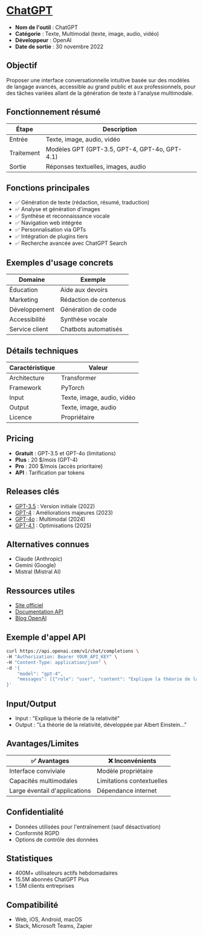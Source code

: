# [ChatGPT](https://chat.openai.com)

- **Nom de l'outil** : ChatGPT
- **Catégorie** : Texte, Multimodal (texte, image, audio, vidéo)
- **Développeur** : OpenAI
- **Date de sortie** : 30 novembre 2022

## Objectif
Proposer une interface conversationnelle intuitive basée sur des modèles de langage avancés, accessible au grand public et aux professionnels, pour des tâches variées allant de la génération de texte à l'analyse multimodale.

## Fonctionnement résumé
| Étape | Description |
|-------|-------------|
| Entrée | Texte, image, audio, vidéo |
| Traitement | Modèles GPT (GPT-3.5, GPT-4, GPT-4o, GPT-4.1) |
| Sortie | Réponses textuelles, images, audio |

## Fonctions principales
- ✅ Génération de texte (rédaction, résumé, traduction)
- ✅ Analyse et génération d'images
- ✅ Synthèse et reconnaissance vocale
- ✅ Navigation web intégrée
- ✅ Personnalisation via GPTs
- ✅ Intégration de plugins tiers
- ✅ Recherche avancée avec ChatGPT Search

## Exemples d'usage concrets
| Domaine | Exemple |
|---------|---------|
| Éducation | Aide aux devoirs |
| Marketing | Rédaction de contenus |
| Développement | Génération de code |
| Accessibilité | Synthèse vocale |
| Service client | Chatbots automatisés |

## Détails techniques
| Caractéristique | Valeur |
|-----------------|---------|
| Architecture | Transformer |
| Framework | PyTorch |
| Input | Texte, image, audio, vidéo |
| Output | Texte, image, audio |
| Licence | Propriétaire |

## Pricing
- **Gratuit** : GPT-3.5 et GPT-4o (limitations)
- **Plus** : 20 $/mois (GPT-4)
- **Pro** : 200 $/mois (accès prioritaire)
- **API** : Tarification par tokens

## Releases clés
- [GPT-3.5](https://openai.com/blog/chatgpt) : Version initiale (2022)
- [GPT-4](https://openai.com/blog/gpt-4) : Améliorations majeures (2023)
- [GPT-4o](https://openai.com/blog/gpt-4o) : Multimodal (2024)
- [GPT-4.1](https://openai.com/blog/gpt-4-1) : Optimisations (2025)

## Alternatives connues
- Claude (Anthropic)
- Gemini (Google)
- Mistral (Mistral AI)

## Ressources utiles
- [Site officiel](https://chat.openai.com)
- [Documentation API](https://platform.openai.com/docs)
- [Blog OpenAI](https://openai.com/blog)

## Exemple d'appel API
```bash
curl https://api.openai.com/v1/chat/completions \
-H "Authorization: Bearer YOUR_API_KEY" \
-H "Content-Type: application/json" \
-d '{
    "model": "gpt-4",
    "messages": [{"role": "user", "content": "Explique la théorie de la relativité"}]
}'
```

## Input/Output
- Input : "Explique la théorie de la relativité"
- Output : "La théorie de la relativité, développée par Albert Einstein..."

## Avantages/Limites
| ✅ Avantages | ❌ Inconvénients |
|-------------|-----------------|
| Interface conviviale | Modèle propriétaire |
| Capacités multimodales | Limitations contextuelles |
| Large éventail d'applications | Dépendance internet |

## Confidentialité
- Données utilisées pour l'entraînement (sauf désactivation)
- Conformité RGPD
- Options de contrôle des données

## Statistiques
- 400M+ utilisateurs actifs hebdomadaires
- 15.5M abonnés ChatGPT Plus
- 1.5M clients entreprises

## Compatibilité
- Web, iOS, Android, macOS
- Slack, Microsoft Teams, Zapier

